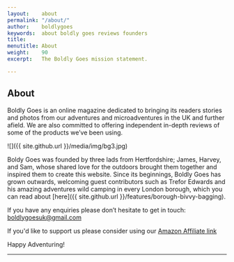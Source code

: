 ```yaml
---
layout:    about
permalink: "/about/"
author:    boldlygoes
keywords:  about boldly goes reviews founders
title:     
menutitle: About
weight:    90
excerpt:   The Boldly Goes mission statement.

---
```


## About

Boldly Goes is an online magazine dedicated to bringing its readers stories and photos from our adventures and microadventures in the UK and further afield. We are also committed to offering independent in-depth reviews of some of the products we’ve been using. 

![]({{ site.github.url }}/media/img/bg3.jpg)

Boldy Goes was founded by three lads from Hertfordshire; James, Harvey, and Sam, whose shared love for the outdoors brought them together and inspired them to create this website. Since its beginnings, Boldly Goes has grown outwards, welcoming guest contributors such as Trefor Edwards and his amazing adventures wild camping in every London borough, which you can read about [here]({{ site.github.url }}/features/borough-bivvy-bagging).

If you have any enquiries please don’t hesitate to get in touch: [boldlygoesuk@gmail.com ](mailto:boldlygoesuk@gmail.com )

If you'd like to support us please consider using our [Amazon Affiliate link](https://www.amazon.co.uk/?_encoding=UTF8&camp=1634&creative=6738&linkCode=ur2&tag=bolgoe-21) 

Happy Adventuring!   

---




<!-- ## Reviews

Reviews of outdoor gear, from spoons to socks. 
## Features

Write ups from the field, trips and musings on techniques. -->

